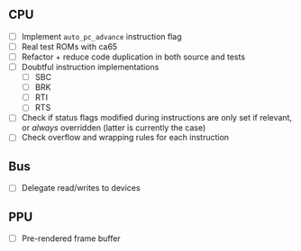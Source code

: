 ## CPU
- [ ] Implement `auto_pc_advance` instruction flag
- [ ] Real test ROMs with ca65
- [ ] Refactor + reduce code duplication in both source and tests
- [ ] Doubtful instruction implementations
  - [ ] SBC
  - [ ] BRK
  - [ ] RTI
  - [ ] RTS
- [ ] Check if status flags modified during instructions are only set if relevant, or _always_ overridden (latter is currently the case)
- [ ] Check overflow and wrapping rules for each instruction

## Bus
- [ ] Delegate read/writes to devices

## PPU
- [ ] Pre-rendered frame buffer
